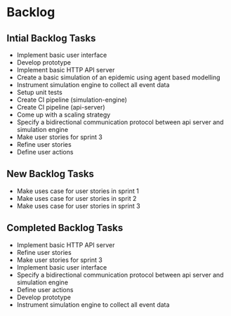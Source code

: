 # Backlog

## Intial Backlog Tasks
-   Implement basic user interface
-   Develop prototype
-   Implement basic HTTP API server
-   Create a basic simulation of an epidemic using agent based modelling
-   Instrument simulation engine to collect all event data
-   Setup unit tests
-   Create CI pipeline (simulation-engine)
-   Create CI pipeline (api-server)	
-   Come up with a scaling strategy
-   Specify a bidirectional communication protocol between api server and simulation engine
-   Make user stories for sprint 3
-   Refine user stories
-   Define user actions

## New Backlog Tasks
- Make uses case for user stories in sprint 1
- Make uses case for user stories in sprit 2
- Make uses case for user stories in sprint 3 

## Completed Backlog Tasks
-  Implement basic HTTP API server	
-  Refine user stories
-  Make user stories for sprint 3	
-  Implement basic user interface
-  Specify a bidirectional communication protocol between api server and simulation engine	
-  Define user actions	
-  Develop prototype	
-  Instrument simulation engine to collect all event data	
